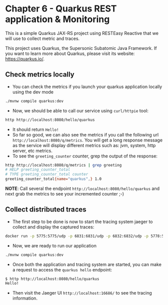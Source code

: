 # Chapter 6 - Quarkus REST application & Monitoring
This is a simple Quarkus JAX-RS project using RESTEasy Reactive that we will use to collect metric and traces.

This project uses Quarkus, the Supersonic Subatomic Java Framework. If you want to learn more about Quarkus, please visit its website: https://quarkus.io/.

## Check metrics locally

- You can check the metrics if you launch your quarkus application locally using the dev mode
```bash
./mvnw compile quarkus:dev
```
- Now, we should be able to call our service using `curl/httpie` tool:
```bash
http http://localhost:8080/hello/quarkus
```
- It should return `Hello!`
- So far so good, we can also see the metrics if you call the following url `http://localhost:8080/q/metrics`. You will get a long response message
  as the service will display different metrics such as: jvm, system, http server, etc metrics.
- To see the `greeting_counter` counter, grep the output of the response:
```bash
http http://localhost:8080/q/metrics | grep greeting
# HELP greeting_counter_total
# TYPE greeting_counter_total counter
greeting_counter_total{name="quarkus",} 1.0
```
**NOTE**: Call several the endpoint `http://localhost:8080/hello/quarkus` and next grab the metrics to see your incremented counter ;-)

## Collect distributed traces

- The first step to be done is now to start the tracing system jaeger to collect and display the captured traces:
```bash
docker run -p 5775:5775/udp -p 6831:6831/udp -p 6832:6832/udp -p 5778:5778 -p 16686:16686 -p 14268:14268 jaegertracing/all-in-one:latest
```
- Now, we are ready to run our application
```bash
./mvnw compile quarkus:dev
```
- Once both the application and tracing system are started, you can make a request to access the `quarkus hello` endpoint:
```bash
$ http http://localhost:8080/hello/quarkus
Hello!
```
- Then visit the Jaeger UI `http://localhost:16686/` to see the tracing information.